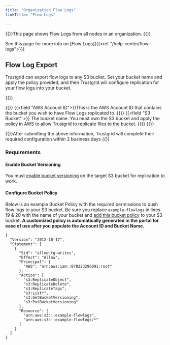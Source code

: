 ```yaml
---
title: "Organization Flow Logs"
linkTitle: "Flow Logs"

---
```


{{<pageinfo>}}This page shows Flow Logs from all nodes in an organization. {{</pageinfo>}}

See this page for more info on [Flow Logs]({{<ref "/help-center/flow-logs">}})

## Flow Log Export

Trustgrid can export flow logs to any S3 bucket. Set your bucket name and apply the policy provided, and then Trustgrid will configure replication for your flow logs into your bucket.

{{<tgimg src=s3-export.png width="50%" caption="Fields for configuring S3 replication">}}

{{<fields>}}
{{<field "AWS Account ID">}}This is the AWS Account ID that contains the bucket you wish to have Flow Logs replicated to.
{{</field>}}
{{<field "S3 Bucket" >}}
The bucket name. You must own the S3 bucket and apply the policy in AWS to allow Trustgrid to replicate files to the bucket.
{{</field >}}
{{</fields>}}

{{<alert color="info">}}After submitting the above information, Trustgrid will complete their required configuration within 2 business days {{</alert>}}

### Requirements

#### Enable Bucket Versioning
You must [enable bucket versioning](https://docs.aws.amazon.com/AmazonS3/latest/userguide/manage-versioning-examples.html) on the target S3 bucket for replication to work.

#### Configure Bucket Policy

Below is an example Bucket Policy with the required permissions to push flow logs to your S3 bucket. Be sure you replace `example-flowlogs` in lines 19 & 20 with the name of your bucket and [add this bucket policy](https://docs.aws.amazon.com/AmazonS3/latest/userguide/add-bucket-policy.html) to your S3 bucket. **A customized policy is automatically generated in the portal for ease of use after you populate the Account ID and Bucket Name.**

<pre class="line-numbers language-json" data-line="19-20">
<code>{
  "Version": "2012-10-17",
  "Statement": [
    {
      "Sid": "allow-tg-writes",
      "Effect": "Allow",
      "Principal": {
        "AWS": "arn:aws:iam::078223296091:root"
      },
      "Action": [
        "s3:ReplicateObject",
        "s3:ReplicateDelete",
        "s3:ReplicateTags",
        "s3:List*",
        "s3:GetBucketVersioning",
        "s3:PutBucketVersioning"
      ],
      "Resource": [
        "arn:aws:s3:::example-flowlogs",
        "arn:aws:s3:::example-flowlogs/*"
      ]
    }
  ]
}
</code></pre>